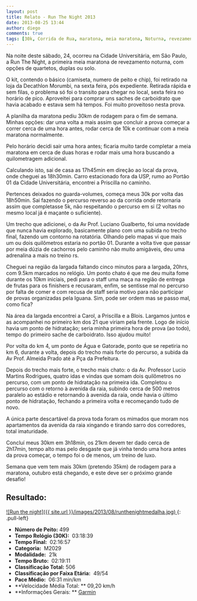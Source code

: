 ```yaml
---
layout: post
title: Relato - Run The Night 2013
date: 2013-08-25 13:44
author: diego
comments: true
tags: [30k, Corrida de Rua, maratona, meia maratona, Noturna, revezamento]
---
```

Na noite deste sábado, 24, ocorreu na Cidade Universitária, em São Paulo, a Run The Night, a primeira meia maratona de revezamento noturna, com opções de quartetos, duplas ou solo.

O kit, contendo o básico (camiseta, numero de peito e chip), foi retirado na loja da Decathlon Morumbi, na sexta feira, pós expediente. Retirada rápida e sem filas, o problema só foi o transito para chegar no local, sexta feira no horário de pico. Aproveitei para comprar uns saches de carboidrato que havia acabado e estava sem há tempos. Foi muito proveitoso nesta prova.

A planilha da maratona pediu 30km de rodagem para o fim de semana. Minhas opções:
dar uma volta a mais assim que concluir a prova
começar a correr cerca de uma hora antes, rodar cerca de 10k e continuar com a meia maratona normalmente.

Pelo horário decidi sair uma hora antes; ficaria muito tarde completar a meia maratona em cerca de duas horas e rodar mais uma hora buscando a quilometragem adicional.

Calculando isto, sai de casa as 17h45min em direção ao local da prova, onde cheguei as 18h30min. Carro estacionado fora da USP, rumo ao Portão 01 da Cidade Universitária, encontrei a Priscilla no caminho.

Pertences deixados no guarda-volumes, começa meus 30k por volta das 18h50min. Sai fazendo o percurso reverso ao da corrida onde retornaria assim que completasse 5k, não respeitando o percurso em si (2 voltas no mesmo local já é maçante o suficiente).

Um trecho que adicionei, o da Av Prof. Luciano Gualberto, foi uma novidade que nunca havia explorado, basicamente plano com uma subida no trecho final, fazendo um contorno na rotatória. Olhando pelo mapas vi que mais um ou dois quilômetros estaria no portão 01. Durante a volta tive que passar por meia dúzia de cachorros pelo caminho não muito amigáveis, deu uma adrenalina a mais no treino rs.

Cheguei na região da largada faltando cinco minutos para a largada, 20hrs, com 9.5km marcados no relógio. Um ponto chato é que me deu muita fome durante os 10km iniciais, pedi para o staff uma maça na região de entrega de frutas para os finishers e recusaram, enfim, se sentisse mal no percurso por falta de comer e com recusa de staff seria motivo para não participar de provas organizadas pela Iguana. Sim, pode ser ordem mas se passo mal, como fica?

Na área da largada encontrei a Carol, a Priscilla e a Blois. Largamos juntos e as acompanhei no primeiro km dos 21 que viriam pela frente. Logo de início havia um ponto de hidratação; seria minha primeira hora de prova (ao todo), tempo do primeiro sache de carboidrato. Isso ajudou muito!

Por volta do km 4, um ponto de Água e Gatorade, ponto que se repetiria no km 6, durante a volta, depois do trecho mais forte do percurso, a subida da Av Prof. Almeida Prado até a Pça da Prefeitura.

Depois do trecho mais forte, o trecho mais chato: o da Av. Professor Lucio Martins Rodrigues, quatro idas e vindas que somam dois quilômetros no percurso, com um ponto de hidratação na primeira ida. Completou o percurso com o retorno à avenida da raia, subindo cerca de 500 metros paralelo ao estádio e retornando à avenida da raia, onde havia o último ponto de hidratação, fechando a primeira volta e recomeçando tudo de novo.

A única parte descartável da prova toda foram os mimados que moram nos apartamentos da avenida da raia xingando e tirando sarro dos corredores, total imaturidade.

Concluí meus 30km em 3h18min, os 21km devem ter dado cerca de 2h17min, tempo alto mas pelo desgaste que já vinha tendo uma hora antes da prova começar, o tempo foi o de menos, um treino de luxo.

Semana que vem tem mais 30km (pretendo 35km) de rodagem para a maratona, outubro está chegando, e este deve ser o próximo grande desafio!

## Resultado:

<a href="/images/2013/08/runthenightmedalha_big.jpg">
![Run the night]({{ site.url }}/images/2013/08/runthenightmedalha.jpg)
</a>
{: .pull-left}

* **Número de Peito:**  499
* **Tempo Relógio (30K):**  03:18:39
* **Tempo Final:**  02:16:57
* **Categoria:**  M2029
* **Modalidade:**  21k
* **Tempo Bruto:**  02:19:11
* **Classificação Total:**  506
* **Classificação por Faixa Etária:**  49/54
* **Pace Médio:**  06:31 min/km
* **Velocidade Média Total: **  09,20 km/h
* **Informações Gerais: ** <a href="http://connect.garmin.com/activity/364506872" target="_blank">Garmin</a>